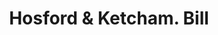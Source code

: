 ---
doi: 10.7916/D8ZG84DM
date_other: '1860'
date_other_textual: 1860-1869
form: printed ephemera
genre:
- Invoices
name:
- Hosford & Ketcham
object_in_context_url: https://biggert.cul.columbia.edu/items/view/ave_biggert_01910
subject_hierarchical_geographic:
- New York, New York, United States
subject_name:
- Hosford & Ketcham
title: Hosford & Ketcham. Bill
sort_title: Hosford & Ketcham. Bill
call_number: ave_biggert_01910
coordinates:
- 40.71277777777778,-74.00583333333333
pid: ave_biggert_01910
identifiers: ave_biggert_01910
thumbnail: https://derivativo-1.library.columbia.edu/iiif/2/ldpd:490608/full/!256,256/0/native.jpg
permalink: "/biggert/ave_biggert_01910/"
layout: iiif-image-page
---